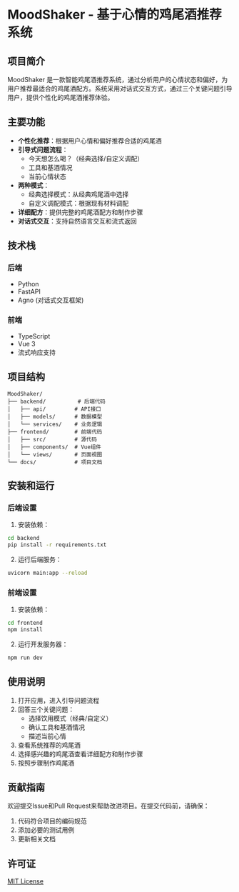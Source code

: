 # MoodShaker - 基于心情的鸡尾酒推荐系统

## 项目简介

MoodShaker 是一款智能鸡尾酒推荐系统，通过分析用户的心情状态和偏好，为用户推荐最适合的鸡尾酒配方。系统采用对话式交互方式，通过三个关键问题引导用户，提供个性化的鸡尾酒推荐体验。

## 主要功能

- **个性化推荐**：根据用户心情和偏好推荐合适的鸡尾酒
- **引导式问题流程**：
  - 今天想怎么喝？（经典选择/自定义调配）
  - 工具和基酒情况
  - 当前心情状态
- **两种模式**：
  - 经典选择模式：从经典鸡尾酒中选择
  - 自定义调配模式：根据现有材料调配
- **详细配方**：提供完整的鸡尾酒配方和制作步骤
- **对话式交互**：支持自然语言交互和流式返回

## 技术栈

### 后端
- Python
- FastAPI
- Agno (对话式交互框架)

### 前端
- TypeScript
- Vue 3
- 流式响应支持

## 项目结构

```
MoodShaker/
├── backend/          # 后端代码
│   ├── api/         # API接口
│   ├── models/      # 数据模型
│   └── services/    # 业务逻辑
├── frontend/        # 前端代码
│   ├── src/         # 源代码
│   ├── components/  # Vue组件
│   └── views/       # 页面视图
└── docs/            # 项目文档
```

## 安装和运行

### 后端设置

1. 安装依赖：
```bash
cd backend
pip install -r requirements.txt
```

2. 运行后端服务：
```bash
uvicorn main:app --reload
```

### 前端设置

1. 安装依赖：
```bash
cd frontend
npm install
```

2. 运行开发服务器：
```bash
npm run dev
```

## 使用说明

1. 打开应用，进入引导问题流程
2. 回答三个关键问题：
   - 选择饮用模式（经典/自定义）
   - 确认工具和基酒情况
   - 描述当前心情
3. 查看系统推荐的鸡尾酒
4. 选择感兴趣的鸡尾酒查看详细配方和制作步骤
5. 按照步骤制作鸡尾酒

## 贡献指南

欢迎提交Issue和Pull Request来帮助改进项目。在提交代码前，请确保：

1. 代码符合项目的编码规范
2. 添加必要的测试用例
3. 更新相关文档

## 许可证

[MIT License](LICENSE)

